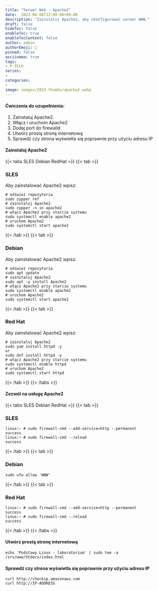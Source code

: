 ```yaml
---
title: "Serwer Web - Apache2"
date:  2023-04-06T12:00:00+00:00
description: "Zainstaluj Apache2, aby skonfigurować serwer WWW."
draft: false
hideToc: false
enableToc: true
enableTocContent: false
author: admin
authorEmoji: 🐧
pinned: false
asciinema: true
tags:
- P-TECH
series:
-
categories:
- 
image: images/2023-thumbs/apache2.webp
---
```

#### Ćwiczenia do uzupełnienia:
1. Zainstaluj Apache2.
2. Włącz i uruchom Apache2
3. Dodaj port do firewalld
4. Utwórz prostą stronę internetową
5. Sprawdź czy strona wyświetla się poprawnie przy użyciu adresu IP

<!---<script async id="asciicast-574590" src="https://asciinema.org/a/574590.js"></script>-->

#### Zainstaluj Apache2

{{< tabs SLES Debian RedHat >}}
  {{< tab >}}
  ### SLES
  Aby zainstalować Apache2 wpisz:
  ```
  # odśwież repozytoria
  sudo zypper ref
  # zainstaluj Apache2
  sudo zypper -n in apache2
  # włącz Apache2 przy starcie systemu
  sudo systemctl enable apache2
  # uruchom Apache2
  sudo systemctl start apache2
  ```
  {{< /tab >}}
  {{< tab >}}
  ### Debian
  Aby zainstalować Apache2 wpisz:
  ```
  # odśwież repozytoria
  sudo apt update
  # zainstaluj Apache2
  sudo apt -y install Apache2
  # włącz Apache2 przy starcie systemu
  sudo systemctl enable apache2
  # uruchom Apache2
  sudo systemctl start apache2
  ```
  {{< /tab >}}
  {{< tab >}}
  ### Red Hat
  Aby zainstalować Apache2 wpisz:
  ```
  # zainstaluj Apache2
  sudo yum install httpd -y
  or
  sudo dnf install httpd -y
  # włącz Apache2 przy starcie systemu
  sudo systemctl enable httpd
  # uruchom Apache2
  sudo systemctl start httpd
  ```
  {{< /tab >}}
{{< /tabs >}}

#### Zezwól na usługę Apache2

{{< tabs SLES Debian RedHat >}}
  {{< tab >}}
  ### SLES
  ```
  linux:~ # sudo firewall-cmd --add-service=http --permanent
  success
  linux:~ # sudo firewall-cmd --reload
  success
  ```
  {{< /tab >}}
  {{< tab >}}
  ### Debian
  ```
  sudo ufw allow 'WWW'
  ```
  {{< /tab >}}
  {{< tab >}}
  ### Red Hat
  ```
  linux:~ # sudo firewall-cmd --add-service=http --permanent
  success
  linux:~ # sudo firewall-cmd --reload
  success
  ```
  {{< /tab >}}
{{< /tabs >}}

#### Utwórz prostą stronę internetową

```
echo 'Podstawy Linux - laboratorium' | sudo tee -a /srv/www/htdocs/index.html
```

#### Sprawdź czy strona wyświetla się poprawnie przy użyciu adresu IP

```
curl http://checkip.amazonaws.com
curl http://IP-ADDRESS
```